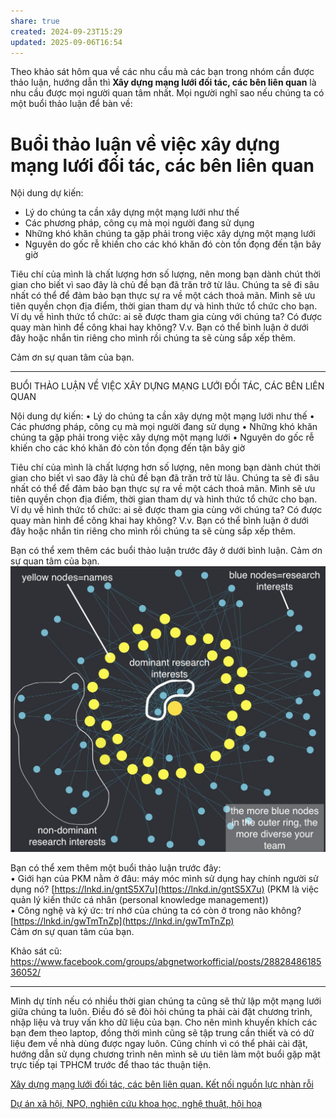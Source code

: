 ```yaml
---
share: true
created: 2024-09-23T15:29
updated: 2025-09-06T16:54
---
```

Theo khảo sát hôm qua về các nhu cầu mà các bạn trong nhóm cần được thảo luận, hướng dẫn thì **Xây dựng mạng lưới đối tác, các bên liên quan** là nhu cầu được mọi người quan tâm nhất. Mọi người nghĩ sao nếu chúng ta có một buổi thảo luận để bàn về:
# Buổi thảo luận về việc xây dựng mạng lưới đối tác, các bên liên quan
Nội dung dự kiến:
- Lý do chúng ta cần xây dựng một mạng lưới như thế
- Các phương pháp, công cụ mà mọi người đang sử dụng
- Những khó khăn chúng ta gặp phải trong việc xây dựng một mạng lưới
- Nguyên do gốc rễ khiến cho các khó khăn đó còn tồn đọng đến tận bây giờ

Tiêu chí của mình là chất lượng hơn số lượng, nên mong bạn dành chút thời gian cho biết vì sao đây là chủ đề bạn đã trăn trở từ lâu. Chúng ta sẽ đi sâu nhất có thể để đảm bảo bạn thực sự ra về một cách thoả mãn. Mình sẽ ưu tiên quyền chọn địa điểm, thời gian tham dự và hình thức tổ chức cho bạn. Ví dụ về hình thức tổ chức: ai sẽ được tham gia cùng với chúng ta? Có được quay màn hình để công khai hay không? V.v. Bạn có thể bình luận ở dưới đây hoặc nhắn tin riêng cho mình rồi chúng ta sẽ cùng sắp xếp thêm.

Cảm ơn sự quan tâm của bạn.

---
BUỔI THẢO LUẬN VỀ VIỆC XÂY DỰNG MẠNG LƯỚI ĐỐI TÁC, CÁC BÊN LIÊN QUAN

Nội dung dự kiến:
• Lý do chúng ta cần xây dựng một mạng lưới như thế
• Các phương pháp, công cụ mà mọi người đang sử dụng
• Những khó khăn chúng ta gặp phải trong việc xây dựng một mạng lưới
• Nguyên do gốc rễ khiến cho các khó khăn đó còn tồn đọng đến tận bây giờ

Tiêu chí của mình là chất lượng hơn số lượng, nên mong bạn dành chút thời gian cho biết vì sao đây là chủ đề bạn đã trăn trở từ lâu. Chúng ta sẽ đi sâu nhất có thể để đảm bảo bạn thực sự ra về một cách thoả mãn. Mình sẽ ưu tiên quyền chọn địa điểm, thời gian tham dự và hình thức tổ chức cho bạn. Ví dụ về hình thức tổ chức: ai sẽ được tham gia cùng với chúng ta? Có được quay màn hình để công khai hay không? V.v. Bạn có thể bình luận ở dưới đây hoặc nhắn tin riêng cho mình rồi chúng ta sẽ cùng sắp xếp thêm.

Bạn có thể xem thêm các buổi thảo luận trước đây ở dưới bình luận. Cảm ơn sự quan tâm của bạn.
![Mối quan tâm chung.jpeg](../../../attachments/M%E1%BB%91i%20quan%20t%C3%A2m%20chung.jpeg)
  
Bạn có thể xem thêm một buổi thảo luận trước đây:  
• Giới hạn của PKM nằm ở đâu: máy móc mình sử dụng hay chính người sử dụng nó? [https://lnkd.in/gntS5X7u](https://lnkd.in/gntS5X7u) (PKM là việc quản lý kiến thức cá nhân (personal knowledge management))  
• Công nghệ và ký ức: trí nhớ của chúng ta có còn ở trong não không? [https://lnkd.in/gwTmTnZp](https://lnkd.in/gwTmTnZp)  
Cảm ơn sự quan tâm của bạn.


Khảo sát cũ: https://www.facebook.com/groups/abgnetworkofficial/posts/2882848618536052/

---

Mình dự tính nếu có nhiều thời gian chúng ta cũng sẽ thử lập một mạng lưới giữa chúng ta luôn. Điều đó sẽ đòi hỏi chúng ta phải cài đặt chương trình, nhập liệu và truy vấn kho dữ liệu của bạn. Cho nên mình khuyến khích các bạn đem theo laptop, đồng thời mình cũng sẽ tập trung  cần thiết và có dữ liệu đem về nhà dùng được ngay luôn. Cũng chính vì có thể phải cài đặt, hướng dẫn sử dụng chương trình nên mình sẽ ưu tiên làm một buổi gặp mặt trực tiếp tại TPHCM trước để thao tác thuận tiện.

[Xây dựng mạng lưới đối tác, các bên liên quan. Kết nối nguồn lực nhàn rỗi](../../../%F0%9F%93%9CT%C3%A0i%20nguy%C3%AAn/Nhu%20c%E1%BA%A7u%20c%C3%B4ng%20vi%E1%BB%87c/H%E1%BB%A3p%20t%C3%A1c,%20ph%C3%A1t%20tri%E1%BB%83n%20c%E1%BB%99ng%20%C4%91%E1%BB%93ng/X%C3%A2y%20d%E1%BB%B1ng%20m%E1%BA%A1ng%20l%C6%B0%E1%BB%9Bi%20%C4%91%E1%BB%91i%20t%C3%A1c,%20c%C3%A1c%20b%C3%AAn%20li%C3%AAn%20quan.%20K%E1%BA%BFt%20n%E1%BB%91i%20ngu%E1%BB%93n%20l%E1%BB%B1c%20nh%C3%A0n%20r%E1%BB%97i.md)

[Dự án xã hội, NPO, nghiên cứu khoa học, nghệ thuật, hội hoạ](../../%CE%9E%20K%E1%BA%BFt%20qu%E1%BA%A3%20truy%E1%BB%81n%20th%C3%B4ng/N%C6%A1i%20%C4%91%C4%83ng/Nh%C3%B3m%20Facebook/H%E1%BB%97%20tr%E1%BB%A3%20t%E1%BB%95%20ch%E1%BB%A9c/D%E1%BB%B1%20%C3%A1n%20x%C3%A3%20h%E1%BB%99i,%20NPO,%20nghi%C3%AAn%20c%E1%BB%A9u%20khoa%20h%E1%BB%8Dc,%20ngh%E1%BB%87%20thu%E1%BA%ADt,%20h%E1%BB%99i%20ho%E1%BA%A1.md)
